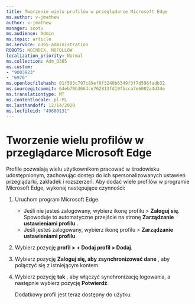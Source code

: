 ```yaml
---
title: Tworzenie wielu profilów w przeglądarce Microsoft Edge
ms.author: v-jmathew
author: v-jmathew
manager: scotv
ms.audience: Admin
ms.topic: article
ms.service: o365-administration
ROBOTS: NOINDEX, NOFOLLOW
localization_priority: Normal
ms.collection: Adm_O365
ms.custom:
- "9003923"
- "6976"
ms.openlocfilehash: 01f503c797c89ef8f3240b6349f3f7d596fadb32
ms.sourcegitcommit: 64eb79b3664ce762813fd19fbcca7e6002a4d3de
ms.translationtype: MT
ms.contentlocale: pl-PL
ms.lasthandoff: 12/14/2020
ms.locfileid: "49680131"
---
```

# <a name="create-multiple-profiles-in-microsoft-edge"></a>Tworzenie wielu profilów w przeglądarce Microsoft Edge

Profile pozwalają wielu użytkownikom pracować w środowisku udostępnionym, zachowując dostęp do ich spersonalizowanych ustawień przeglądarki, zakładek i rozszerzeń. Aby dodać wiele profilów w programie Microsoft Edge, wykonaj następujące czynności:

1. Uruchom program Microsoft Edge.
    - Jeśli nie jesteś zalogowany, wybierz ikonę profilu > **Zaloguj się**. Spowoduje to automatyczne przejście na stronę **Zarządzanie ustawieniami profilu** .
    - Jeśli jesteś zalogowany, wybierz ikonę profilu > **Zarządzanie ustawieniami profilu**.
2. Wybierz pozycję **profil > + Dodaj profil > Dodaj**.
3. Wybierz pozycję **Zaloguj się, aby zsynchronizować dane** , aby połączyć się z istniejącym kontem.
4. Wybierz pozycję **tak** , aby włączyć synchronizację logowania, a następnie wybierz pozycję **Potwierdź**.

    Dodatkowy profil jest teraz dostępny do użytku.

